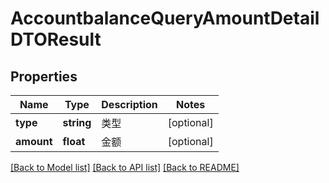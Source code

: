 # AccountbalanceQueryAmountDetailDTOResult

## Properties
Name | Type | Description | Notes
------------ | ------------- | ------------- | -------------
**type** | **string** | 类型 | [optional] 
**amount** | **float** | 金额 | [optional] 

[[Back to Model list]](../README.md#documentation-for-models) [[Back to API list]](../README.md#documentation-for-api-endpoints) [[Back to README]](../README.md)


